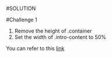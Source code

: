 #SOLUTION

#Challenge 1

1. Remove the height of .container
2. Set the width of .intro-content to 50%

You can refer to this [link](https://github.com/kthgrm/conquering-responsive-layouts/tree/main/challenge-1)
